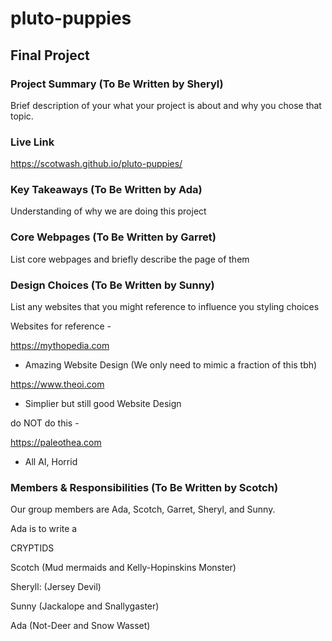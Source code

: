# pluto-puppies

## Final Project

### Project Summary (To Be Written by Sheryl)

Brief description of your what your project is about and why you chose that topic.

### Live Link

https://scotwash.github.io/pluto-puppies/

### Key Takeaways (To Be Written by Ada)

Understanding of why we are doing this project

### Core Webpages (To Be Written by Garret)

List core webpages and briefly describe the page of them

### Design Choices (To Be Written by Sunny)

List any websites that you might reference to influence you styling choices

Websites for reference -

https://mythopedia.com

- Amazing Website Design (We only need to mimic a fraction of this tbh)

https://www.theoi.com

- Simplier but still good Website Design

do NOT do this -

https://paleothea.com

- All AI, Horrid

### Members & Responsibilities (To Be Written by Scotch)

Our group members are Ada, Scotch, Garret, Sheryl, and Sunny.

Ada is to write a

CRYPTIDS

Scotch (Mud mermaids and Kelly-Hopinskins Monster)

Sheryll: (Jersey Devil)

Sunny (Jackalope and Snallygaster)

Ada (Not-Deer and Snow Wasset)
